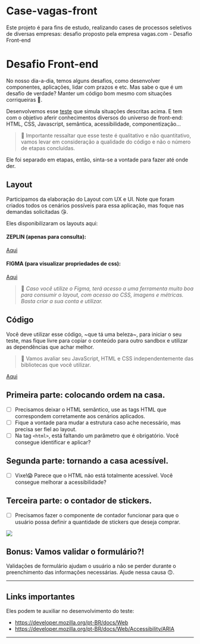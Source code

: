 # Case-vagas-front
Este projeto é para fins de estudo, realizando cases de processos seletivos de diversas empresas: desafio proposto pela empresa vagas.com - Desafio Front-end


# Desafio Front-end

No nosso dia-a-dia, temos alguns desafios, como desenvolver componentes, aplicações, lidar com prazos e etc. Mas sabe o que é um desafio de verdade? Manter um código bom mesmo com situações corriqueiras 💩. 

Desenvolvemos esse [teste](https://codesandbox.io/s/frontend-dchtk) que simula situações descritas acima. E tem com o objetivo aferir conhecimentos diversos do universo de front-end: HTML, CSS, Javascript, semântica, acessibilidade, componentização…

> 📙 Importante ressaltar que esse teste é qualitativo e não quantitativo,
vamos levar em consideração a qualidade do código e não o número de
etapas concluídas.

Ele foi separado em etapas, então, sinta-se a vontade para fazer até onde der.

## Layout
Participamos da elaboração do Layout com UX e UI. Note que foram criados todos os cenários possíveis para essa aplicação, mas foque nas demandas solicitadas 😘.

Eles disponibilizaram os layouts aqui:

#### ZEPLIN (apenas para consulta):
[Aqui](https://scene.zeplin.io/project/5c800a66fd01aebc6079baf9)

#### FIGMA (para visualizar propriedades de css):
[Aqui](https://www.figma.com/file/Ly86lgfa2qYMB1mV1FYpLEQT/frontend-test?node-id=0%3A2)

> 📙 _Caso você utilize o Figma, terá acesso a uma ferramenta muito boa para consumir o layout, com acesso ao CSS, imagens e métricas. Basta criar a sua conta e utilizar._

## Código
Você deve utilizar esse código, ~que tá uma beleza~, para iniciar o seu teste, mas fique livre para copiar o conteúdo para outro sandbox e utilizar as dependências que achar melhor. 

> 📙 Vamos avaliar seu JavaScript, HTML e CSS independentemente das bibliotecas que você utilizar.

[Aqui](https://codesandbox.io/s/frontend-dchtk)

## Primeira parte: colocando ordem na casa.
- [ ] Precisamos deixar o HTML semântico, use as tags HTML que correspondem corretamente aos cenários aplicados.
- [ ] Fique a vontade para mudar a estrutura caso ache necessário, mas precisa ser fiel ao layout.
- [ ] Na tag `<html>`, está faltando um parâmetro que é obrigatório. Você consegue identificar e aplicar?

## Segunda parte: tornando a casa acessível.
- [ ] Vixe!😱 Parece que o HTML não está totalmente acessível. Você consegue melhorar a acessibilidade?

## Terceira parte: o contador de stickers.
- [ ] Precisamos fazer o componente de contador funcionar para que o usuário possa definir a quantidade de stickers que deseja comprar. 

![](contador.gif)

## Bonus: Vamos validar o formulário?!
Validações de formulário ajudam o usuário a não se perder durante o preenchimento das informações  necessárias. Ajude  nessa causa 🙃.

----


## Links importantes
Eles podem te auxiliar no desenvolvimento do teste:

- https://developer.mozilla.org/pt-BR/docs/Web
- https://developer.mozilla.org/pt-BR/docs/Web/Accessibility/ARIA

----

